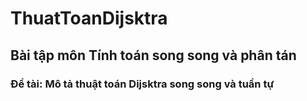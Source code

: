 # ThuatToanDijsktra
## Bài tập môn Tính toán song song và phân tán
### Đề tài: Mô tả thuật toán Dijsktra song song và tuần tự


